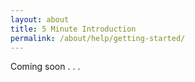 ```yaml
---
layout: about
title: 5 Minute Introduction
permalink: /about/help/getting-started/
---
```

Coming soon . . .
